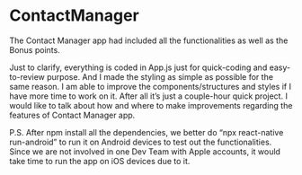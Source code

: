 # ContactManager
 
The Contact Manager app had included all the functionalities as well as the Bonus points. 

Just to clarify, everything is coded in App.js just for quick-coding and easy-to-review purpose. 
And I made the styling as simple as possible for the same reason.
I am able to improve the components/structures and styles if I have more time to work on it. 
After all it’s just a couple-hour quick project. 
I would like to talk about how and where to make improvements regarding the features of Contact Manager app.

P.S. After npm install all the dependencies, we better do “npx react-native run-android” to run it on Android devices to test out the functionalities. 
Since we are not involved in one Dev Team with Apple accounts, it would take time to run the app on iOS devices due to it. 
